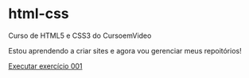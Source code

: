 # html-css
 Curso de HTML5 e CSS3 do CursoemVideo

 Estou aprendendo a criar sites e agora vou gerenciar meus repoitórios!

<a href="https://rianfeitosa.github.io/html-css/exercicios/ex001/index.html" target="_blank">Executar exercício 001</a>
